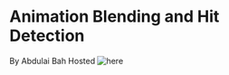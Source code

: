 # Animation Blending and Hit Detection
By Abdulai Bah
Hosted ![here]([here](https://abdulaisb.github.io/animation-blender/))